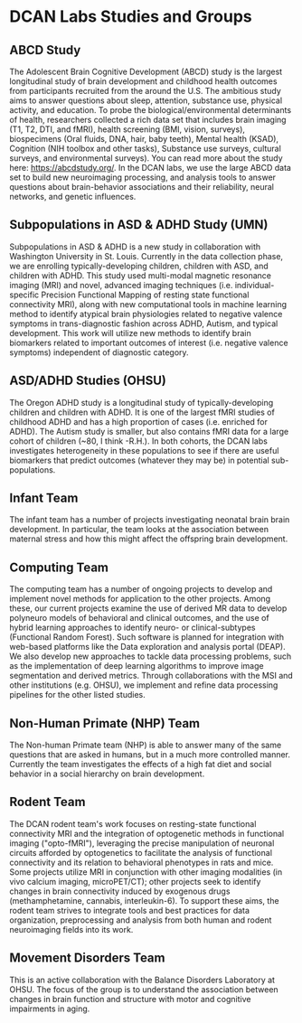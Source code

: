 # DCAN Labs Studies and Groups

## ABCD Study

The Adolescent Brain Cognitive Development (ABCD) study is the largest longitudinal study of brain development and childhood health outcomes from participants recruited from the around the U.S.  The ambitious study aims to answer questions about sleep, attention, substance use, physical activity, and education.  To probe the biological/environmental determinants of health, researchers collected  a rich data set that includes brain imaging (T1, T2, DTI, and fMRI), health screening (BMI, vision, surveys), biospecimens (Oral fluids, DNA, hair, baby teeth), Mental health (KSAD), Cognition (NIH toolbox and other tasks), Substance use surveys, cultural surveys, and environmental surveys).  You can read more about the study here: <https://abcdstudy.org/>.
In the DCAN labs, we use the large ABCD data set to build new neuroimaging processing, and analysis tools to answer questions about brain-behavior associations and their reliability, neural networks, and genetic influences.

## Subpopulations in ASD & ADHD Study (UMN)

Subpopulations in ASD & ADHD is a new study in collaboration with Washington University in St. Louis. Currently in the data collection phase, we are enrolling typically-developing children, children with ASD, and children with ADHD. This study used multi-modal magnetic resonance imaging (MRI) and novel, advanced imaging techniques (i.e. individual-specific Precision Functional Mapping of resting state functional connectivity MRI), along with new computational tools in machine learning method to identify atypical brain physiologies related to negative valence symptoms in trans-diagnostic fashion across ADHD, Autism, and typical development. This work will utilize new methods to identify brain biomarkers related to important outcomes of interest (i.e. negative valence symptoms) independent of diagnostic category.

## ASD/ADHD Studies (OHSU)

The Oregon ADHD study is a longitudinal study of typically-developing children and children with ADHD.  It is one of the largest fMRI studies of childhood ADHD and has a high proportion of cases (i.e. enriched for ADHD).  The Autism study is smaller, but also contains fMRI data for a large cohort of children (~80, I think -R.H.).  In both cohorts, the DCAN labs investigates heterogeneity in these populations to see if there are useful biomarkers that predict outcomes (whatever they may be) in potential sub-populations.

## Infant Team

The infant team has a number of projects investigating neonatal brain brain development.  In particular, the team looks at the association between maternal stress and how this might affect the offspring brain development.

## Computing Team

The computing team has a number of ongoing projects to develop and implement novel methods for application to the other projects. Among these, our current projects examine the use of derived MR data to develop polyneuro models of behavioral and clinical outcomes, and the use of hybrid learning approaches to identify neuro- or clinical-subtypes (Functional Random Forest). Such software is planned for integration with web-based platforms like the Data exploration and analysis portal (DEAP). We also develop new approaches to tackle data processing problems, such as the implementation of deep learning algorithms to improve image segmentation and derived metrics. Through collaborations with the MSI and other institutions (e.g. OHSU), we implement and refine data processing pipelines for the other listed studies.

## Non-Human Primate (NHP) Team

The Non-human Primate team (NHP) is able to answer many of the same questions that are asked in humans, but in a much more controlled manner.  Currently the team investigates the effects of a high fat diet and social behavior in a social hierarchy on brain development.

## Rodent Team

The DCAN rodent team's work focuses on resting-state functional connectivity MRI and the integration of optogenetic methods in functional imaging ("opto-fMRI"), leveraging the precise manipulation of neuronal circuits afforded by optogenetics to facilitate the analysis of functional connectivity and its relation to behavioral phenotypes in rats and mice. Some projects utilize MRI in conjunction with other imaging modalities (in vivo calcium imaging, microPET/CT); other projects seek to identify changes in brain connectivity induced by exogenous drugs (methamphetamine, cannabis, interleukin-6). To support these aims, the rodent team strives to integrate tools and best practices for data organization, preprocessing and analysis from both human and rodent neuroimaging fields into its work.

## Movement Disorders Team

This is an active collaboration with the Balance Disorders Laboratory at OHSU. The focus of the group is to understand the association between changes in brain function and structure with motor and cognitive impairments in aging.
